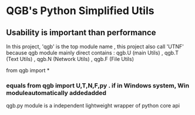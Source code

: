 # QGB's Python Simplified Utils
## Usability is important than performance

In this project, 'qgb' is the top module name , this project also call 'UTNF' because qgb module mainly direct contains :
    qgb.U (main Utils) ,
    qgb.T (Text Utils) ,
    qgb.N (Network Utils) ,
    qgb.F (File Utils)

from qgb import * 
### equals from qgb import U,T,N,F,py . if in Windows system, Win moduleautomatically addedadded

qgb.py module is a independent lightweight wrapper of python core api





